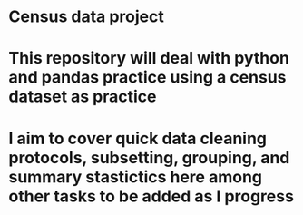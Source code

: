 # Census data project 
# This repository will deal with python and pandas practice using a census dataset as practice
# I aim to cover quick data cleaning protocols, subsetting, grouping, and summary stastictics here among other tasks to be added as I progress 
